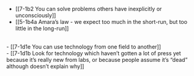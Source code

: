 - [[7-1b2 You can solve problems others have inexplicitly or unconsciously]]
- [[5-1b4a Amara’s law - we expect too much in the short-run, but too little in the long-run]]
<br>
- [[7-1d1e You can use technology from one field to another]]
<br>
- [[7-1d1b Look for technology which haven’t gotten a lot of press yet because it’s really new from labs, or because people assume it’s “dead” although doesn’t explain why]]
